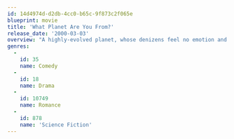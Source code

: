 ```yaml
---
id: 14d4974d-d2db-4cc0-b65c-9f873c2f065e
blueprint: movie
title: 'What Planet Are You From?'
release_date: '2000-03-03'
overview: "A highly-evolved planet, whose denizens feel no emotion and reproduce by cloning, plans to take over Earth from the inside by sending an operative, fashioned with a humming, mechanical penis, to impregnate an earthling and stay until the birth. The alien, Harold Anderson, goes to Phoenix as a banker and sets to work finding a mate. His approaches to women are inept, and the humming phallus doesn't help, but on the advice of a banking colleague, he cruises an AA meeting, meets Susan, and somehow convinces her to marry. The clock starts to tick: will she conceive, have a baby, and lose Harold (and the child) to his planet before he discovers emotion and starts to care?"
genres:
  -
    id: 35
    name: Comedy
  -
    id: 18
    name: Drama
  -
    id: 10749
    name: Romance
  -
    id: 878
    name: 'Science Fiction'
---
```


